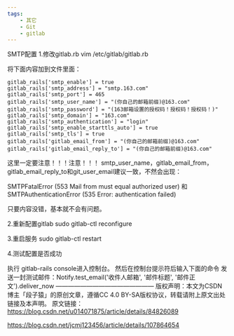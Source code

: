 ```yaml
---
tags:
    - 其它
    - Git
    - gitlab
---
```


SMTP配置
1.修改gitlab.rb 
vim /etc/gitlab/gitlab.rb 

将下面内容加到文件里面：

```
gitlab_rails['smtp_enable'] = true
gitlab_rails['smtp_address'] = "smtp.163.com"
gitlab_rails['smtp_port'] = 465
gitlab_rails['smtp_user_name'] = "(你自己的邮箱前缀)@163.com"
gitlab_rails['smtp_password'] = "(163邮箱设置的授权码！授权码！授权码！)"
gitlab_rails['smtp_domain'] = "163.com"
gitlab_rails['smtp_authentication'] = "login"
gitlab_rails['smtp_enable_starttls_auto'] = true
gitlab_rails['smtp_tls'] = true
gitlab_rails['gitlab_email_from'] = "(你自己的邮箱前缀)@163.com"
gitlab_rails['gitlab_email_reply_to'] = "(你自己的邮箱前缀)@163.com"
```



这里一定要注意！！！注意！！！
smtp_user_name，gitlab_email_from，gitlab_email_reply_to和git_user_email建议一致，不然会出现：

SMTPFatalError (553 Mail from must equal authorized user)
和
SMTPAuthenticationError (535 Error: authentication failed)

只要内容没错，基本就不会有问题。

2.重新配置gitlab
sudo gitlab-ctl reconfigure

3.重启服务
sudo gitlab-ctl restart



4.测试配置是否成功

执行 gitlab-rails console进入控制台。 然后在控制台提示符后输入下面的命令 发送一封测试邮件：Notify.test_email('收件人邮箱', '邮件标题', '邮件正文').deliver_now
————————————————
版权声明：本文为CSDN博主「段子猿」的原创文章，遵循CC 4.0 BY-SA版权协议，转载请附上原文出处链接及本声明。
原文链接：https://blog.csdn.net/u014071875/article/details/84826089



https://blog.csdn.net/jcmj123456/article/details/107864654